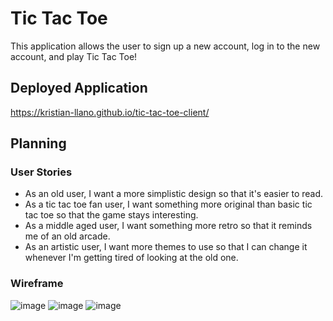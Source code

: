 # Tic Tac Toe

This application allows the user to sign up a new account, log in to the new account, and play Tic Tac Toe!

## Deployed Application

https://kristian-llano.github.io/tic-tac-toe-client/

## Planning

### User Stories

- As an old user, I want a more simplistic design so that it's easier to read.
- As a tic tac toe fan user, I want something more original than basic tic tac toe so that the game stays interesting.
- As a middle aged user, I want something more retro so that it reminds me of an old arcade.
- As an artistic user, I want more themes to use so that I can change it whenever I'm getting tired of looking at the old one.

### Wireframe

![image](https://imgur.com/F7sJcL8.png)
![image](https://imgur.com/lrbBeN5.png)
![image](https://imgur.com/66wWRb6.png)
